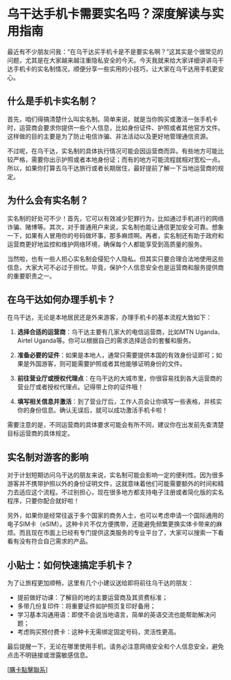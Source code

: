 # 乌干达手机卡需要实名吗？深度解读与实用指南

最近有不少朋友问我：“在乌干达买手机卡是不是要实名啊？”这其实是个很常见的问题，尤其是在大家越来越注重隐私安全的今天。今天我就来给大家详细讲讲乌干达手机卡的实名制情况，顺便分享一些实用的小技巧，让大家在乌干达用手机更安心。

## 什么是手机卡实名制？

首先，咱们得搞清楚什么叫实名制。简单来说，就是当你购买或激活一张手机卡时，运营商会要求你提供一些个人信息，比如身份证件、护照或者其他官方文件。这样做的目的主要是为了防止电信诈骗、非法活动以及更好地管理通信资源。

不过呢，在乌干达，实名制的具体执行情况可能会因运营商而异。有些地方可能比较严格，需要你出示护照或者本地身份证；而有的地方可能流程就相对宽松一点。所以，如果你打算去乌干达旅行或者长期居住，最好提前了解一下当地运营商的规定。

## 为什么会有实名制？

实名制的好处可不少！首先，它可以有效减少犯罪行为，比如通过手机进行的网络诈骗、赌博等。其次，对于普通用户来说，实名制也能让通信更加安全可靠。想象一下，如果有人冒用你的号码做坏事，那多麻烦啊。再者，实名制还有助于政府和运营商更好地监控和维护网络环境，确保每个人都能享受到高质量的服务。

当然啦，也有一些人担心实名制会侵犯个人隐私。但其实只要合理合法地使用这些信息，大家大可不必过于担忧。毕竟，保护个人信息安全也是运营商和服务提供商的重要职责之一。

## 在乌干达如何办理手机卡？

在乌干达，无论是本地居民还是外来游客，办理手机卡的基本流程大致如下：

1. **选择合适的运营商**：乌干达主要有几家大的电信运营商，比如MTN Uganda、Airtel Uganda等。你可以根据自己的需求选择适合的套餐和服务。
   
2. **准备必要的证件**：如果是本地人，通常只需要提供本国的有效身份证即可；如果是外国游客，则可能需要护照或者其他能够证明身份的文件。

3. **前往营业厅或授权代理点**：在乌干达的大城市里，你很容易找到各大运营商的营业厅或者授权代理点。记得带上你的证件哦！

4. **填写相关信息并激活**：到了营业厅后，工作人员会让你填写一些表格，并核实你的身份信息。确认无误后，就可以成功激活手机卡啦！

需要注意的是，不同运营商的具体要求可能会有所不同，建议你在出发前先查清楚目标运营商的具体规定。

## 实名制对游客的影响

对于计划短期访问乌干达的朋友来说，实名制可能会影响一定的便利性。因为很多游客并不携带护照以外的身份证明文件，这就意味着他们可能需要额外的时间和精力去适应这个流程。不过别担心，现在很多地方都支持电子注册或者简化版的实名程序，只要你配合就好啦！

另外，如果你是经常往返于多个国家的商务人士，也可以考虑申请一个国际通用的电子SIM卡（eSIM）。这种卡片不仅方便携带，还能避免频繁更换实体卡带来的麻烦。而且现在市面上已经有专门提供这类服务的专业平台了，大家可以搜索一下看看有没有符合自己需求的产品。

## 小贴士：如何快速搞定手机卡？

为了让旅程更加顺畅，这里有几个小建议送给即将前往乌干达的朋友：

- 提前做好功课：了解目的地的主要运营商及其资费标准；
- 多带几份复印件：将重要证件如护照页复印好备用；
- 学习基本沟通用语：即使不会说当地语言，简单的英语交流也能帮助解决问题；
- 考虑购买预付费卡：这种卡无需绑定固定号码，灵活性更高。

最后提醒一下，无论在哪里使用手机，请务必注意网络安全和个人信息安全，避免点击不明链接或泄露敏感信息。

[[購卡點擊聯系](https://t.me/s/esim1088)]